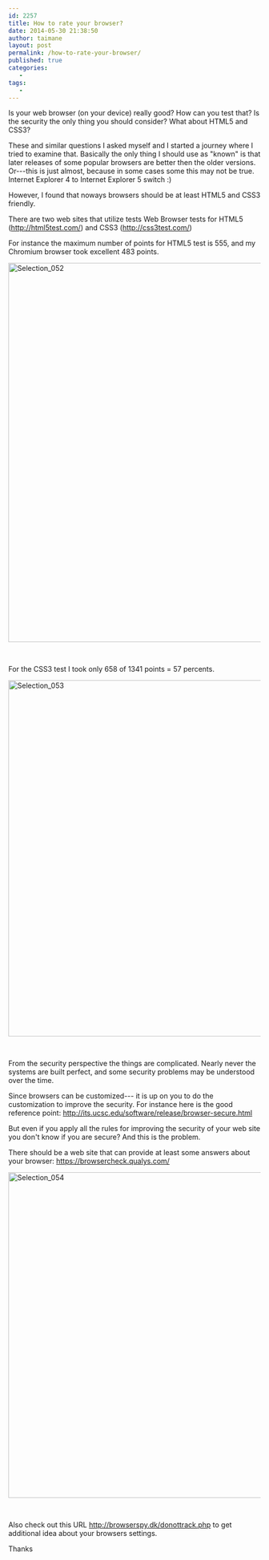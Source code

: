 ```yaml
---
id: 2257
title: How to rate your browser?
date: 2014-05-30 21:38:50
author: taimane
layout: post
permalink: /how-to-rate-your-browser/
published: true
categories:
   -
tags:
   -
---
```

Is your web browser (on your device) really good? How can you test that? Is the security the only thing you should consider? What about HTML5 and CSS3?

These and similar questions I asked myself and I started a journey where I tried to examine that. Basically the only thing I should use as "known" is that later releases of some popular browsers are better then the older versions. Or---this is just almost, because in some cases some this may not be true. Internet Explorer 4 to Internet Explorer 5 switch :)

However, I found that noways browsers should be at least HTML5 and CSS3 friendly.

There are two web sites that utilize tests Web Browser tests for HTML5 (<a href="http://html5test.com/">http://html5test.com/</a>) and CSS3 (<a href="http://css3test.com/">http://css3test.com/</a>)

For instance the maximum number of points for HTML5 test is 555, and my Chromium browser took excellent 483 points.

<a href="https://programming-review.com/wp-content/uploads/2014/05/Selection_052.png"><img class="alignnone wp-image-2263 size-full" src="https://programming-review.com/wp-content/uploads/2014/05/Selection_052.png" alt="Selection_052" width="909" height="757" /></a>

&nbsp;

For the CSS3 test I took only 658 of 1341 points = 57 percents.

<a href="https://programming-review.com/wp-content/uploads/2014/05/Selection_053.png"><img class="alignnone wp-image-2264 size-full" src="https://programming-review.com/wp-content/uploads/2014/05/Selection_053.png" alt="Selection_053" width="1040" height="711" /></a>

&nbsp;

From the security perspective the things are complicated. Nearly never the systems are built perfect, and some security problems may be understood over the time.

Since browsers can be customized--- it is up on you to do the customization to improve the security. For instance here is the good reference point: http://its.ucsc.edu/software/release/browser-secure.html

But even if you apply all the rules for improving the security of your web site you don't know if you are secure? And this is the problem.

There should be a web site that can provide at least some answers about your browser: https://browsercheck.qualys.com/

<a href="https://programming-review.com/wp-content/uploads/2014/05/Selection_054.png"><img class="alignnone size-full wp-image-2265" src="https://programming-review.com/wp-content/uploads/2014/05/Selection_054.png" alt="Selection_054" width="1016" height="650" /></a>

&nbsp;

Also check out this URL http://browserspy.dk/donottrack.php to get additional idea about your browsers settings.

Thanks

&nbsp;  

